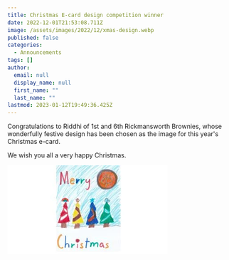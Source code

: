 ```yaml
---
title: Christmas E-card design competition winner
date: 2022-12-01T21:53:08.711Z
image: /assets/images/2022/12/xmas-design.webp
published: false
categories:
  - Announcements
tags: []
author:
  email: null
  display_name: null
  first_name: ""
  last_name: ""
lastmod: 2023-01-12T19:49:36.425Z
---
```

Congratulations to Riddhi of 1st and 6th Rickmansworth Brownies, whose wonderfully festive design has been chosen as the image for this year's Christmas e-card.

We wish you all a very happy Christmas.

![The winning Christmas e-card](/assets/images/2022/12/xmas-design.webp)

